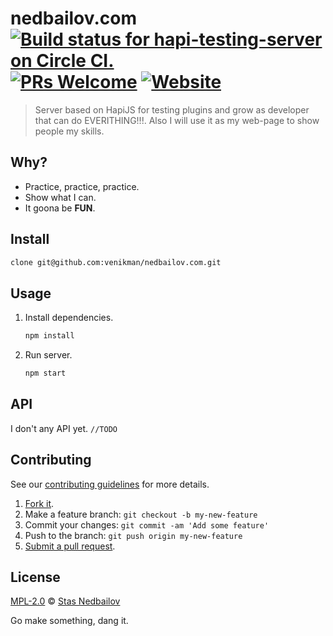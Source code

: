 # nedbailov.com [![Build status for hapi-testing-server on Circle CI.](https://img.shields.io/circleci/project/venikman/nedbailov.com/master.svg "Circle Build Status")](https://circleci.com/gh/venikman/nedbailov.com "Hapi Testing Server Builds")  [![PRs Welcome](https://img.shields.io/badge/PRs-welcome-brightgreen.svg)](https://github.com/venikman/nedbailov.com/blob/master/CONTRIBUTING.md) [![Website](https://img.shields.io/website-up-down-green-red/http/shields.io.svg?label=nedbailov.com)](https://nedbailov.com)

> Server based on HapiJS for testing plugins and grow as developer that can do EVERITHING!!!. Also I will use it as my web-page to show people my skills.

## Why?

 - Practice, practice, practice.
 - Show what I can.
 - It goona be **FUN**.

## Install

```sh
clone git@github.com:venikman/nedbailov.com.git
```

## Usage

1. Install dependencies.

	```sh
	npm install
	```
2. Run server.

	```sh
	npm start
	```

## API

I don't any API yet. `//TODO`

## Contributing

See our [contributing guidelines](https://github.com/venikman/nedbailov.com/blob/master/CONTRIBUTING.md "The guidelines for participating in this project.") for more details.

1. [Fork it](https://github.com/venikman/nedbailov.com/fork).
2. Make a feature branch: `git checkout -b my-new-feature`
3. Commit your changes: `git commit -am 'Add some feature'`
4. Push to the branch: `git push origin my-new-feature`
5. [Submit a pull request](https://github.com/venikman/nedbailov.com/compare "Submit code to this project for review.").

## License

[MPL-2.0](https://github.com/venikman/nedbailov.com/blob/master/LICENSE "The license for nedbailov.com.") © [Stas Nedbailov](http://nedbailov.com "Author of nedbailov.com.")

Go make something, dang it.
